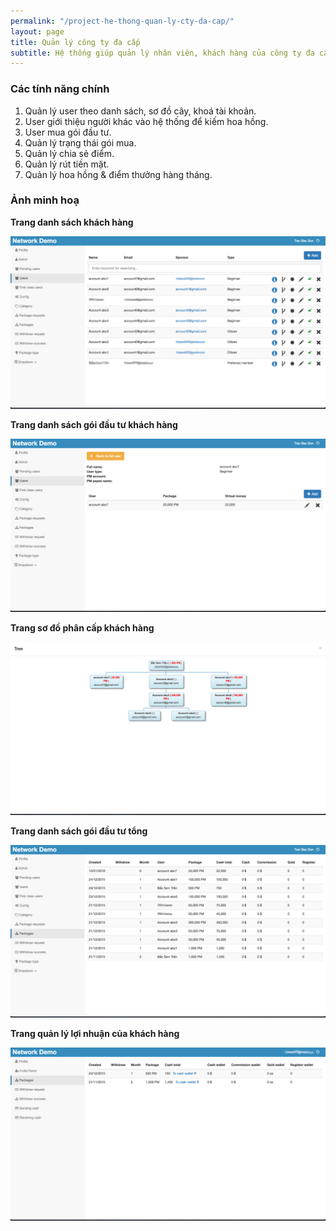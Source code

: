 ```yaml
---
permalink: "/project-he-thong-quan-ly-cty-da-cap/"
layout: page
title: Quản lý công ty đa cấp
subtitle: Hệ thống giúp quản lý nhân viên, khách hàng của công ty đa cấp. Hệ thống tự động tính hoa hồng, lãi suất mà nhân viên nhận được.
---
```


### Các tính năng chính

1. Quản lý user theo danh sách, sơ đồ cây, khoá tài khoản.
2. User giới thiệu người khác vào hệ thống để kiếm hoa hồng.
3. User mua gói đầu tư.
4. Quản lý trạng thái gói mua.
5. Quản lý chia sẻ điểm.
6. Quản lý rút tiền mặt.
7. Quản lý hoa hồng & điểm thưởng hàng tháng.

### Ảnh minh hoạ

**Trang danh sách khách hàng**

![Hệ thống quản lý đa cấp - danh sách khách hàng](/img/pages/network/danh-sach-khach-hang.jpg)

**Trang danh sách gói đầu tư khách hàng**

![Hệ thống quản lý đa cấp - danh sách gói đầu tư khách hàng](/img/pages/network/danh-sach-goi-dau-tu-khach-hang.jpg)

**Trang sơ đồ phân cấp khách hàng**

![Hệ thống quản lý đa cấp - sơ đồ phân cấp khách hàng](/img/pages/network/so-do-phan-cap-khach-hang.jpg)

**Trang danh sách gói đầu tư tổng**

![Hệ thống quản lý đa cấp - danh sách gói đầu tư tổng](/img/pages/network/danh-sach-goi-dau-tu-tong.jpg)

**Trang quản lý lợi nhuận của khách hàng**

![Hệ thống quản lý đa cấp - quản lý lợi nhuận của khách hàng](/img/pages/network/quan-ly-loi-nhuan-cua-khach-hang.jpg)
